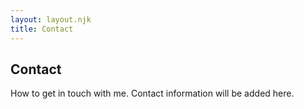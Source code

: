 ```yaml
---
layout: layout.njk
title: Contact
---
```


## Contact

How to get in touch with me. Contact information will be added here.